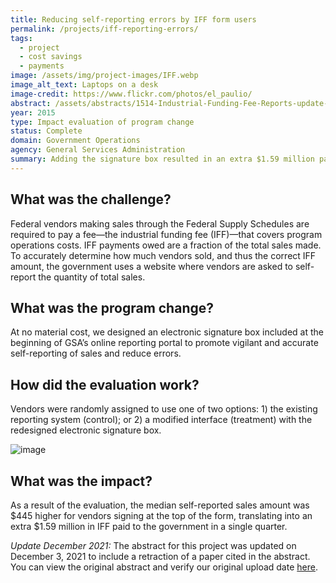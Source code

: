 ```yaml
---
title: Reducing self-reporting errors by IFF form users
permalink: /projects/iff-reporting-errors/
tags:
  - project
  - cost savings
  - payments
image: /assets/img/project-images/IFF.webp
image_alt_text: Laptops on a desk
image-credit: https://www.flickr.com/photos/el_paulio/
abstract: /assets/abstracts/1514-Industrial-Funding-Fee-Reports-update-dec2021.pdf
year: 2015
type: Impact evaluation of program change
status: Complete
domain: Government Operations
agency: General Services Administration
summary: Adding the signature box resulted in an extra $1.59 million paid to government by vendors.
---
```

## What was the challenge?
Federal vendors making sales through the Federal Supply Schedules are required to pay a fee—the industrial funding fee (IFF)—that covers program operations costs. IFF payments owed are a fraction of the total sales made. To accurately determine how much vendors sold, and thus the correct IFF amount, the government uses a website where vendors are asked to self-report the quantity of total sales. 

## What was the program change?
At no material cost, we designed an electronic signature box included at the beginning of GSA’s online reporting portal to promote vigilant and accurate self-reporting of sales and reduce errors.

## How did the evaluation work?
Vendors were randomly assigned to use one of two options: 1) the existing reporting system (control); or 2) a modified interface (treatment) with the redesigned electronic signature box.

![image]({{site.baseurl}}/assets/img/project-images/1514-image.webp)

## What was the impact?
As a result of the evaluation, the median self-reported sales amount was $445 higher for vendors signing at the top of the form, translating into an extra $1.59 million in IFF paid to the government in a single quarter.

*Update December 2021:* The abstract for this project was updated on December 3, 2021 to include a retraction of a paper cited in the abstract. You can view the original abstract and verify our original upload date [here](https://github.com/gsa-oes/office-of-evaluation-sciences/blob/master/assets/abstracts/1514-Industrial-Funding-Fee-Reports.pdf).

